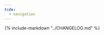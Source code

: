 ```yaml
---
hide:
  - navigation
---
```

<!--- pyml disable-next-line first-line-heading -->
{% include-markdown "../CHANGELOG.md" %}
